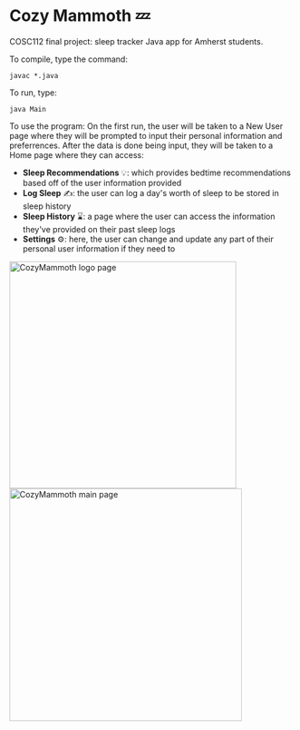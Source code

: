 # Cozy Mammoth 💤

COSC112 final project: sleep tracker Java app for Amherst students.

To compile, type the command:
```
javac *.java
```
To run, type:
```
java Main
```
To use the program:
On the first run, the user will be taken to a New User page where they will be prompted to input their personal information and preferrences.
After the data is done being input, they will be taken to a Home page where they can access:
- **Sleep Recommendations** 💡: which provides bedtime recommendations based off of the user information provided
- **Log Sleep** ✍️: the user can log a day's worth of sleep to be stored in sleep history
- **Sleep History** ⌛️: a page where the user can access the information they've provided on their past sleep logs
- **Settings** ⚙️: here, the user can change and update any part of their personal user information if they need to

<p float="left">
  <img width="400" alt="CozyMammoth logo page" src="https://github.com/user-attachments/assets/502ccaa5-0f9d-49c5-aca6-3b066e6e2ae5" />
  <img width="410" alt="CozyMammoth main page" src="https://github.com/user-attachments/assets/9426446e-4114-4087-97af-9c8b5838172c" />
</p>
